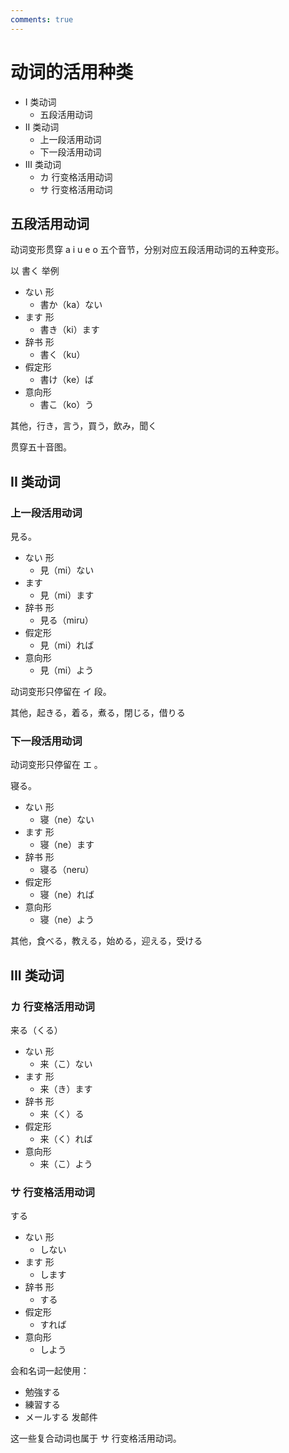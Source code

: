 ```yaml
---
comments: true
---
```


# 动词的活用种类

- I 类动词
  - 五段活用动词
- II 类动词
  - 上一段活用动词
  - 下一段活用动词
- III 类动词
  - カ 行变格活用动词
  - サ 行变格活用动词

## 五段活用动词

动词变形贯穿 a i u e o 五个音节，分别对应五段活用动词的五种变形。

以 書く 举例

- ない 形
  - 書か（ka）ない
- ます 形
  - 書き（ki）ます
- 辞书 形
  - 書く（ku）
- 假定形
  - 書け（ke）ば
- 意向形
  - 書こ（ko）う

其他，行き，言う，買う，飲み，聞く

贯穿五十音图。

## II 类动词

### 上一段活用动词

見る。

- ない 形
  - 見（mi）ない
- ます
  - 見（mi）ます
- 辞书 形
  - 見る（miru）
- 假定形
  - 見（mi）れば
- 意向形
  - 見（mi）よう

动词变形只停留在 イ 段。

其他，起きる，着る，煮る，閉じる，借りる

### 下一段活用动词

动词变形只停留在 エ 。

寝る。

- ない 形
  - 寝（ne）ない
- ます 形
  - 寝（ne）ます
- 辞书 形
  - 寝る（neru）
- 假定形
  - 寝（ne）れば
- 意向形
  - 寝（ne）よう

其他，食べる，教える，始める，迎える，受ける

## III 类动词

### カ 行变格活用动词

来る（くる）

- ない 形
  - 来（こ）ない
- ます 形
  - 来（き）ます
- 辞书 形
  - 来（く）る
- 假定形
  - 来（く）れば
- 意向形
  - 来（こ）よう

### サ 行变格活用动词

する

- ない 形
  - しない
- ます 形
  - します
- 辞书 形
  - する
- 假定形
  - すれば
- 意向形
  - しよう

会和名词一起使用：

- 勉強する
- 練習する
- メールする 发邮件

这一些复合动词也属于 サ 行变格活用动词。



